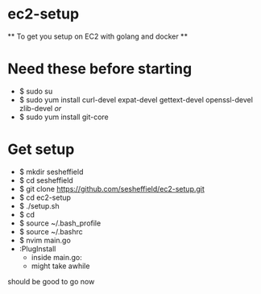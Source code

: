 # ec2-setup
** To get you setup on EC2 with golang and docker **

# Need these before starting
* $ sudo su
* $ sudo yum install curl-devel expat-devel gettext-devel openssl-devel zlib-devel
*or*
* $ sudo yum install git-core

# Get setup
* $ mkdir sesheffield
* $ cd sesheffield
* $ git clone https://github.com/sesheffield/ec2-setup.git
* $ cd ec2-setup
* $ ./setup.sh
* $ cd
* $ source ~/.bash_profile
* $ source ~/.bashrc
* $ nvim main.go
* :PlugInstall
  - inside main.go:
  - might take awhile

should be good to go now

